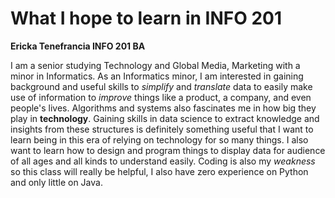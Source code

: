 # What I hope to learn in INFO 201
**Ericka Tenefrancia INFO 201 BA** 

I am a senior studying Technology and Global Media, Marketing with a minor in Informatics. As an Informatics minor, I am interested in gaining background and useful skills to *simplify* and *translate* data to easily make use of information to *improve* things like a product, a company, and even people's lives. Algorithms and systems also fascinates me in how big they play in **technology**. Gaining skills in data science to extract knowledge and insights from these structures is definitely something useful that I want to learn being in this era of relying on technology for so many things. I also want to learn how to design and program things to display data for audience of all ages and all kinds to understand easily. Coding is also my *weakness* so this class will really be helpful, I also have zero experience on Python and only little on Java. 
